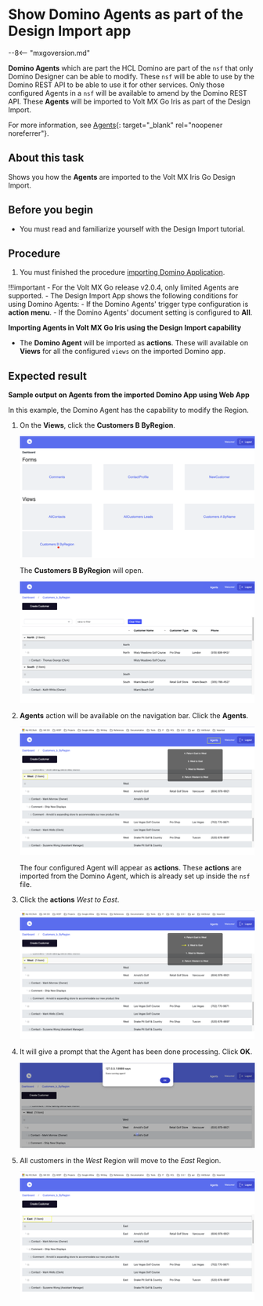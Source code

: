 # Show Domino Agents as part of the Design Import app

--8<-- "mxgoversion.md"

**Domino Agents** which are part the HCL Domino are part of the `nsf` that only Domino Designer can be able to modify. These `nsf` will be able to use by the Domino REST API to be able to use it for other services. Only those configured Agents in a `nsf` will be available to amend by the Domino REST API. These **Agents** will be imported to Volt MX Go Iris as part of the Design Import. 

For more information, see [Agents](https://help.hcltechsw.com/dom_designer/11.0.1/basic/H_ABOUT_DESIGNING_AGENTS.html){: target="_blank" rel="noopener noreferrer"}.

## About this task

Shows you how the **Agents** are imported to the Volt MX Iris Go Design Import.

## Before you begin

- You must read and familiarize yourself with the Design Import tutorial.

## Procedure

1. You must finished the procedure [importing Domino Application](../tutorials/designimport.md#import-a-domino-application-using-a-new-volt-mx-go-foundry-app).

!!!important
    - For the Volt MX Go release v2.0.4, only limited Agents are supported.
    - The Design Import App shows the following conditions for using Domino Agents:
        - If the Domino Agents' trigger type configuration is **action menu**.
        - If the Domino Agents' document setting is configured to  **All**.

**Importing Agents in Volt MX Go Iris using the Design Import capability**

- The **Domino Agent** will be imported as **actions**. These will available on **Views** for all the configured `views` on the imported Domino app.

## Expected result

**Sample output on Agents from the imported Domino App using Web App**

  In this example, the Domino Agent has the capability to modify the Region. 

  1. On the **Views**, click the **Customers B ByRegion**. 

      ![Dashboard](../assets/images/diviewagent.png)


      
       The **Customers B ByRegion** will open. 
       
      ![Customers B ByRegion window](../assets/images/diagentview.png)
  
  
  2. **Agents** action will be available on the navigation bar. Click the **Agents**.

      ![Agents context menu](../assets/images/diactions.png)

      The four configured Agent will appear as **actions**. These **actions** are imported from the Domino Agent, which is already set up inside the `nsf` file.

  3. Click the **actions** *West to East*. 

     ![Select West to East action](../assets/images/diactionclick.png)

  4. It will give a prompt that the Agent has been done processing. Click **OK**.

     ![Notification prompt](../assets/images/diagtmsg.png)

  5. All customers in the *West* Region will move to the *East* Region.

     ![Customers B ByRegion window](../assets/images/diactionsresult.png)




   

